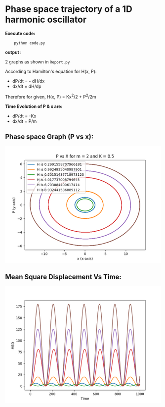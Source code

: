 # Phase space trajectory of a 1D harmonic oscillator

**Execute code:**

```
    python code.py
```

**output :**

2 graphs as shown in `Report.py`

According to Hamilton's equation for H(x, P):
* dP/dt = - dH/dx
* dx/dt = dH/dp

Therefore for given, H(x, P) = Kx<sup>2</sup>/2 + P<sup>2</sup>/2m

**Time Evolution of P & x are:**

* dP/dt = -Kx
* dx/dt = P/m


## Phase space Graph (P vs x): 

![pvsx](./pvsx.png)

## Mean Square Displacement Vs Time:

![msdvst](./msdvst.png)